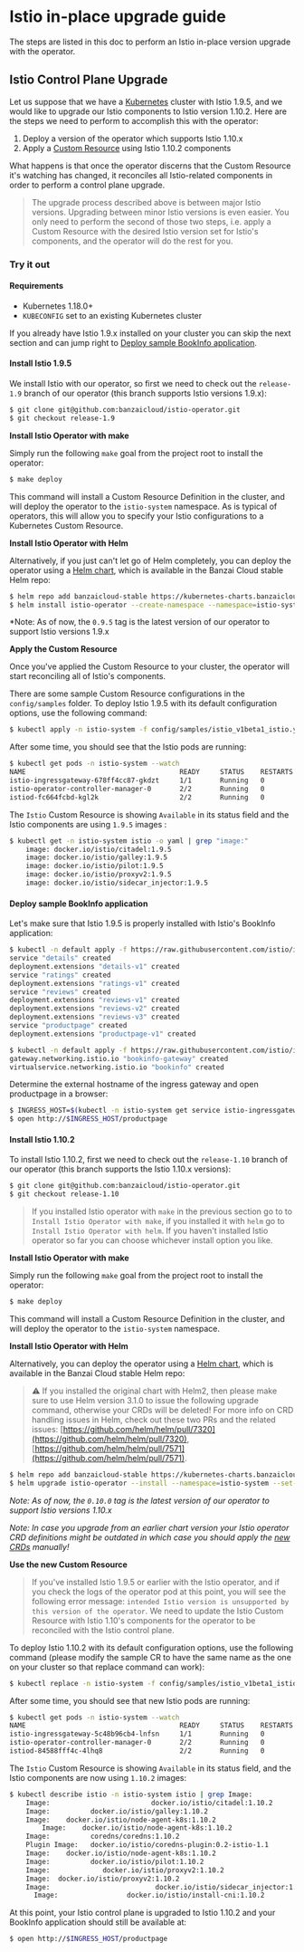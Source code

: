 # Istio in-place upgrade guide

The steps are listed in this doc to perform an Istio in-place version upgrade with the operator.

## Istio Control Plane Upgrade

Let us suppose that we have a [Kubernetes](https://kubernetes.io/) cluster with Istio 1.9.5, and we would like to upgrade our Istio components to Istio version 1.10.2. Here are the steps we need to perform to accomplish this with the operator:

1. Deploy a version of the operator which supports Istio 1.10.x
2. Apply a [Custom Resource](https://kubernetes.io/docs/concepts/extend-kubernetes/api-extension/custom-resources/) using Istio 1.10.2 components

What happens is that once the operator discerns that the Custom Resource it's watching has changed, it reconciles all Istio-related components in order to perform a control plane upgrade.

> The upgrade process described above is between major Istio versions. Upgrading between minor Istio versions is even easier. You only need to perform the second of those two steps, i.e. apply a Custom Resource with the desired Istio version set for Istio's components, and the operator will do the rest for you.

### Try it out

#### Requirements

- Kubernetes 1.18.0+
- `KUBECONFIG` set to an existing Kubernetes cluster

If you already have Istio 1.9.x installed on your cluster you can skip the next section and can jump right to [Deploy sample BookInfo application](#deploy-sample-bookinfo-application).

#### Install Istio 1.9.5

We install Istio with our operator, so first we need to check out the `release-1.9` branch of our operator (this branch supports Istio versions 1.9.x):

```bash
$ git clone git@github.com:banzaicloud/istio-operator.git
$ git checkout release-1.9
```

**Install Istio Operator with make**

Simply run the following `make` goal from the project root to install the operator:

```bash
$ make deploy
```

This command will install a Custom Resource Definition in the cluster, and will deploy the operator to the `istio-system` namespace.
As is typical of operators, this will allow you to specify your Istio configurations to a Kubernetes Custom Resource.

**Install Istio Operator with Helm**

Alternatively, if you just can't let go of Helm completely, you can deploy the operator using a [Helm chart](https://github.com/banzaicloud/banzai-charts/tree/master/istio-operator), which is available in the Banzai Cloud stable Helm repo:

```bash
$ helm repo add banzaicloud-stable https://kubernetes-charts.banzaicloud.com
$ helm install istio-operator --create-namespace --namespace=istio-system --set-string operator.image.tag=0.9.5 --set-string istioVersion=1.9 banzaicloud-stable/istio-operator
```

*Note: As of now, the `0.9.5` tag is the latest version of our operator to support Istio versions 1.9.x

**Apply the Custom Resource**

Once you've applied the Custom Resource to your cluster, the operator will start reconciling all of Istio's components.

There are some sample Custom Resource configurations in the `config/samples` folder. To deploy Istio 1.9.5 with its default configuration options, use the following command:

```bash
$ kubectl apply -n istio-system -f config/samples/istio_v1beta1_istio.yaml
```

After some time, you should see that the Istio pods are running:

```bash
$ kubectl get pods -n istio-system --watch
NAME                                      READY     STATUS    RESTARTS   AGE
istio-ingressgateway-678ff4cc87-gkdzt     1/1       Running   0          1m
istio-operator-controller-manager-0       2/2       Running   0          9m
istiod-fc664fcbd-kgl2k                    2/2       Running   0          1m
```

The `Istio` Custom Resource is showing `Available` in its status field and the Istio components are using `1.9.5` images :

```bash
$ kubectl get -n istio-system istio -o yaml | grep "image:"
    image: docker.io/istio/citadel:1.9.5
    image: docker.io/istio/galley:1.9.5
    image: docker.io/istio/pilot:1.9.5
    image: docker.io/istio/proxyv2:1.9.5
    image: docker.io/istio/sidecar_injector:1.9.5
```

#### Deploy sample BookInfo application

Let's make sure that Istio 1.9.5 is properly installed with Istio's BookInfo application:

```bash
$ kubectl -n default apply -f https://raw.githubusercontent.com/istio/istio/1.9.5/samples/bookinfo/platform/kube/bookinfo.yaml
service "details" created
deployment.extensions "details-v1" created
service "ratings" created
deployment.extensions "ratings-v1" created
service "reviews" created
deployment.extensions "reviews-v1" created
deployment.extensions "reviews-v2" created
deployment.extensions "reviews-v3" created
service "productpage" created
deployment.extensions "productpage-v1" created

$ kubectl -n default apply -f https://raw.githubusercontent.com/istio/istio/1.9.5/samples/bookinfo/networking/bookinfo-gateway.yaml
gateway.networking.istio.io "bookinfo-gateway" created
virtualservice.networking.istio.io "bookinfo" created
```

Determine the external hostname of the ingress gateway and open productpage in a browser:

```bash
$ INGRESS_HOST=$(kubectl -n istio-system get service istio-ingressgateway -o jsonpath='{.status.loadBalancer.ingress[0].ip}')
$ open http://$INGRESS_HOST/productpage
```

#### Install Istio 1.10.2

To install Istio 1.10.2, first we need to check out the `release-1.10` branch of our operator (this branch supports the Istio 1.10.x versions):

```bash
$ git clone git@github.com:banzaicloud/istio-operator.git
$ git checkout release-1.10
```

> If you installed Istio operator with `make` in the previous section go to to `Install Istio Operator with make`, if you installed it with `helm` go to `Install Istio Operator with helm`. If you haven't installed Istio operator so far you can choose whichever install option you like.

**Install Istio Operator with make**

Simply run the following `make` goal from the project root to install the operator:

```bash
$ make deploy
```

This command will install a Custom Resource Definition in the cluster, and will deploy the operator to the `istio-system` namespace.

**Install Istio Operator with Helm**

Alternatively, you can deploy the operator using a [Helm chart](https://github.com/banzaicloud/banzai-charts/tree/master/istio-operator), which is available in the Banzai Cloud stable Helm repo:

> :warning: If you installed the original chart with Helm2, then please make sure to use Helm version 3.1.0 to issue the following upgrade command, otherwise your CRDs will be deleted!
> For more info on CRD handling issues in Helm, check out these two PRs and the related issues: [https://github.com/helm/helm/pull/7320](https://github.com/helm/helm/pull/7320), [https://github.com/helm/helm/pull/7571](https://github.com/helm/helm/pull/7571).

```bash
$ helm repo add banzaicloud-stable https://kubernetes-charts.banzaicloud.com
$ helm upgrade istio-operator --install --namespace=istio-system --set-string operator.image.tag=0.10.0 --set-string istioVersion=1.10.2 banzaicloud-stable/istio-operator
```

*Note: As of now, the `0.10.0` tag is the latest version of our operator to support Istio versions 1.10.x*

*Note: In case you upgrade from an earlier chart version your Istio operator CRD definitions might be outdated in which case you should apply the [new CRDs](../../deploy/charts/istio-operator/crds) manually!*

**Use the new Custom Resource**

> If you've installed Istio 1.9.5 or earlier with the Istio operator, and if you check the logs of the operator pod at this point, you will see the following error message: `intended Istio version is unsupported by this version of the operator`. We need to update the Istio Custom Resource with Istio 1.10's components for the operator to be reconciled with the Istio control plane.

To deploy Istio 1.10.2 with its default configuration options, use the following command (please modify the sample CR to have the same name as the one on your cluster so that replace command can work):

```bash
$ kubectl replace -n istio-system -f config/samples/istio_v1beta1_istio.yaml
```

After some time, you should see that new Istio pods are running:

```bash
$ kubectl get pods -n istio-system --watch
NAME                                      READY     STATUS    RESTARTS   AGE
istio-ingressgateway-5c48b96cb4-lnfsn     1/1       Running   0          7m
istio-operator-controller-manager-0       2/2       Running   0          16m
istiod-84588fff4c-4lhq8                   2/2       Running   0          7m
```

The `Istio` Custom Resource is showing `Available` in its status field, and the Istio components are now using `1.10.2` images:

```bash
$ kubectl describe istio -n istio-system istio | grep Image:
    Image:                         docker.io/istio/citadel:1.10.2
    Image:          docker.io/istio/galley:1.10.2
    Image:    docker.io/istio/node-agent-k8s:1.10.2
        Image:    docker.io/istio/node-agent-k8s:1.10.2
    Image:          coredns/coredns:1.10.2
    Plugin Image:   docker.io/istio/coredns-plugin:0.2-istio-1.1
    Image:    docker.io/istio/node-agent-k8s:1.10.2
    Image:          docker.io/istio/pilot:1.10.2
    Image:             docker.io/istio/proxyv2:1.10.2
    Image:  docker.io/istio/proxyv2:1.10.2
    Image:                          docker.io/istio/sidecar_injector:1.10.2
      Image:                 docker.io/istio/install-cni:1.10.2
```

At this point, your Istio control plane is upgraded to Istio 1.10.2 and your BookInfo application should still be available at:
```bash
$ open http://$INGRESS_HOST/productpage
```

